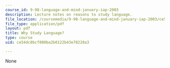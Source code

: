 ```yaml
---
course_id: 9-98-language-and-mind-january-iap-2003
description: Lecture notes on reasons to study language.
file_location: /coursemedia/9-98-language-and-mind-january-iap-2003/ce54dc8bcf800ba2b0122b43e78228a3_why_study_language.pdf
file_type: application/pdf
layout: pdf
title: Why Study Language?
type: course
uid: ce54dc8bcf800ba2b0122b43e78228a3

---
```

None